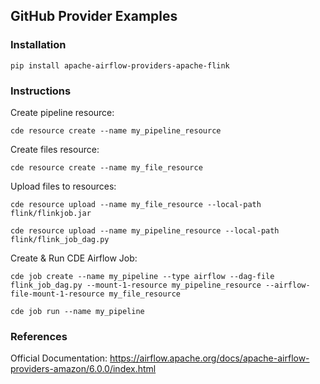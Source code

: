 ## GitHub Provider Examples

### Installation

```
pip install apache-airflow-providers-apache-flink
```

### Instructions

Create pipeline resource:

```
cde resource create --name my_pipeline_resource   
```

Create files resource:

```
cde resource create --name my_file_resource
```

Upload files to resources:

```
cde resource upload --name my_file_resource --local-path flink/flinkjob.jar

cde resource upload --name my_pipeline_resource --local-path flink/flink_job_dag.py
```

Create & Run CDE Airflow Job:

```
cde job create --name my_pipeline --type airflow --dag-file flink_job_dag.py --mount-1-resource my_pipeline_resource --airflow-file-mount-1-resource my_file_resource

cde job run --name my_pipeline
```




### References

Official Documentation: https://airflow.apache.org/docs/apache-airflow-providers-amazon/6.0.0/index.html
